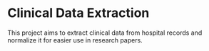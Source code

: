 # Clinical Data Extraction

This project aims to extract clinical data from hospital records and normalize it for easier use in research papers.